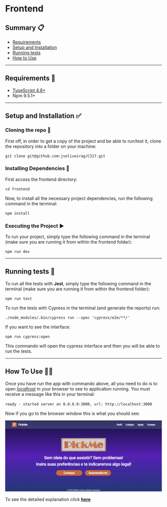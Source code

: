 # Frontend

## Summary :clipboard:

- [Requirements](#requirements)
- [Setup and Installation](#setup-installation)
- [Running tests](#tests)
- [How to Use](#how-to-use)

---

## Requirements :pencil: <a name="requirements"></a>

- [TypeScript 4.8+](https://www.typescriptlang.org/)
- Npm 9.5.1+

---

## Setup and Installation :white_check_mark: <a name="setup-installation"></a>

### Cloning the repo :file_folder:

First off, in order to get a copy of the project and be able to run/test it, clone the repository into a folder on your machine:

```
git clone git@github.com:jvoliveirag/C317.git
```

### Installing Dependencies :wrench:

First access the frontend directory:

```
cd frontend
```

Now, to install all the necessary project dependencies, run the following command in the terminal:

```
npm install
```

### Executing the Project :arrow_forward:

To run your project, simply type the following command in the terminal (make sure you are running it from within the frontend folder):

```
npm run dev
```

---

## Running tests :test_tube:

To run all the tests with <b>Jest</b>, simply type the following command in the terminal (make sure you are running it from within the frontend folder):

```
npm run test
```

To run the tests with Cypress in the terminal (and generate the reports) run:

```
./node_modules/.bin/cypress run --spec 'cypress/e2e/**/'
```

If you want to see the interface:

```
npm run cypress:open
```

This commando will open the cypress interface and then you will be able to run the tests.

---

## How To Use :man_technologist: <a name="how-to-use"></a>

Once you have run the app with commando above, all you need to do is to open <i><u>localhost</u></i> in your browser to see to application running. You must receive a message like this in your terminal:

`ready - started server on 0.0.0.0:3000, url: http://localhost:3000`

Now if you go to the browser window this is what you should see:

![image](../docs/images/app.png)

To see the detailed explanation click <u><b><a href='https://github.com/jvoliveirag/C317#howto'>here</a></b></u>
